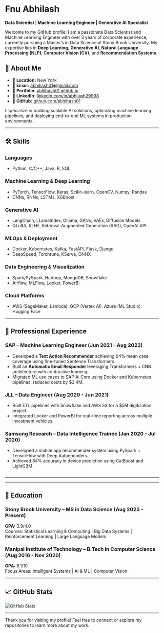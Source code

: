 # Fnu Abhilash

**Data Scientist | Machine Learning Engineer | Generative AI Specialist**

Welcome to my GitHub profile! I am a passionate Data Scientist and Machine Learning Engineer with over 3 years of corporate experience, currently pursuing a Master’s in Data Science at Stony Brook University. My expertise lies in **Deep Learning**, **Generative AI**, **Natural Language Processing (NLP)**, **Computer Vision (CV)**, and **Recommendation Systems**.

## 🚀 About Me
- 🌟 **Location:** New York  
- 📧 **Email:** abhihash01@gmail.com  
- 🔗 **Portfolio:** [abhihash01.github.io](https://abhihash01.github.io)  
- 💼 **LinkedIn:** [linkedin.com/in/abhilash29998](https://linkedin.com/in/abhilash29998)  
- 🐙 **GitHub:** [github.com/abhihash01](https://github.com/abhihash01)  

I specialize in building scalable AI solutions, optimizing machine learning pipelines, and deploying end-to-end ML systems in production environments.

---

## 🛠️ Skills

### Languages
- Python, C/C++, Java, R, SQL

### Machine Learning & Deep Learning
- PyTorch, TensorFlow, Keras, Scikit-learn, OpenCV, Numpy, Pandas
- CNNs, RNNs, LSTMs, XGBoost

### Generative AI
- LangChain, LLamaIndex, Ollama, GANs, VAEs, Diffusion Models
- QLoRA, RLHF, Retrieval-Augmented Generation (RAG), OpenAI API

### MLOps & Deployment
- Docker, Kubernetes, Kafka, FastAPI, Flask, Django
- DeepSpeed, Torchtune, KServe, ONNX

### Data Engineering & Visualization
- Spark/PySpark, Hadoop, MongoDB, Snowflake
- Airflow, MLFlow, Looker, PowerBI

### Cloud Platforms
- AWS (SageMaker, Lambda), GCP (Vertex AI), Azure (ML Studio), Hugging Face

---

## 💼 Professional Experience

### SAP – Machine Learning Engineer (Jun 2021 - Aug 2023)
- Developed a **Text Action Recommender** achieving 94% mean case coverage using fine-tuned Sentence Transformers.
- Built an **Automatic Email Responder** leveraging Transformers + CNN architecture with contrastive learning.
- Migrated ML use cases to SAP AI Core using Docker and Kubernetes pipelines; reduced costs by $3.4M.

### JLL – Data Engineer (Aug 2020 - Jun 2021)
- Built ETL pipelines with Snowflake and AWS S3 for a $5M digitization project.
- Integrated Looker and PowerBI for real-time reporting across multiple investment vehicles.

### Samsung Research – Data Intelligence Trainee (Jan 2020 - Jul 2020)
- Developed a mobile app recommender system using PySpark + TensorFlow with Deep Autoencoders.
- Achieved 84% accuracy in device prediction using CatBoost and LightGBM.

---
<!--
## 📚 Research Experience

### MedAn: Investigating Live Medical Data Privacy Laws  
Utilized advanced Retrieval-Augmented Generation (RAG) and fine-tuned Llama/Mistral models to achieve 85% coverage in privacy property validation.

### Medical Visual Question Answering  
Developed Vision-Language Models (VLMs) for oncology datasets with distributed training on NVIDIA H100s and DGX A100s. Achieved 86% closed VQA accuracy.
-->
---
<!--
## 📂 Featured Projects

| Project Name         | Description                                                                                  | Links               |
|-----------------------|----------------------------------------------------------------------------------------------|---------------------|
| **SmartHome Savant** | Explainable anomaly detector using QLoRA and RAG techniques.                                 | [Paper](#) \| [Code](#) |
| **EV Charging**      | Hourly demand forecasting and peak optimization for EV charging stations.                    | [Forecasting](#) \| [Optimization](#) |
| **FeedFlink**        | Real-time news recommendation system built on Kafka and Spark.                               | [Paper](#) \| [Code](#) |
| **DeepGen**          | From-scratch implementation of Generative AI models like Transformers and Diffusion Models.  | [Project Link](#)    |
| **MedZoom**          | GAN-based super-resolution network for medical imaging.                                      | [Project Link](#)    |
-->
---

## 🌱 Education

### Stony Brook University – MS in Data Science (Aug 2023 - Present)
**GPA:** 3.9/4.0  
Courses: Statistical Learning & Computing | Big Data Systems | Reinforcement Learning | Large Language Models  

### Manipal Institute of Technology – B.Tech in Computer Science (Aug 2016 - Nov 2020)
**GPA:** 8.1/10  
Focus Areas: Intelligent Systems | AI & ML | Computer Vision  

---

## 📈 GitHub Stats

![GitHub Stats](https://github-readme-stats.vercel.app/api?username=abhihash01&show_icons=true&theme=radical)

---

Thank you for visiting my profile! Feel free to connect or explore my repositories to learn more about my work.
